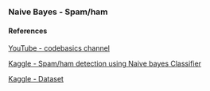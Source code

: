 ### Naive Bayes - Spam/ham

#### References
[YouTube - codebasics channel](https://www.youtube.com/watch?v=nHIUYwN-5rM)

[Kaggle - Spam/ham detection using Naive bayes Classifier](https://www.kaggle.com/code/dilip990/spam-ham-detection-using-naive-bayes-classifier/notebook#Train-Test-Split)

[Kaggle - Dataset](https://www.kaggle.com/datasets/venky73/spam-mails-dataset)